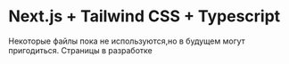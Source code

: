 # Next.js + Tailwind CSS + Typescript

Некоторые файлы пока не используются,но в будущем могут пригодиться.
Страницы в разработке